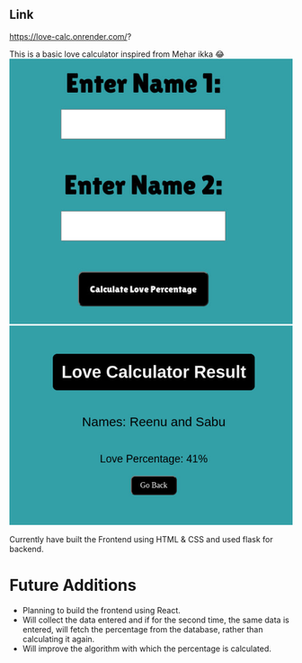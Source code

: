 ## Link
https://love-calc.onrender.com/?

This is a basic love calculator inspired from Mehar ikka 😂
![firstpage](1.jpg)
![secondpage](2.jpg)

Currently have built the Frontend using HTML & CSS and used flask for backend.

# Future Additions
- Planning to build the frontend using React.
- Will collect the data entered and if for the second time, the same data is entered, will fetch the percentage from the database, rather than calculating it again. 
- Will improve the algorithm with which the percentage is calculated.